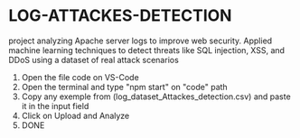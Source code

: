 # LOG-ATTACKES-DETECTION
project analyzing Apache server logs to improve web security. Applied machine learning techniques to detect threats like SQL injection, XSS, and DDoS using a dataset of real attack scenarios
1. Open the file code on VS-Code 
2. Open the terminal and type "npm start" on "code" path
6. Copy any exemple from (log_dataset_Attackes_detection.csv) and paste it in the input field 
7. Click on Upload and Analyze 
8. DONE
